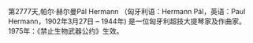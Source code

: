 第2777天,帕尔·赫尔曼Pál Hermann （匈牙利语：Hermann Pál，英语：Paul Hermann，1902年3月27日 – 1944年) 是一位匈牙利超技大提琴家及作曲家。
1975年：《禁止生物武器公约》生效。